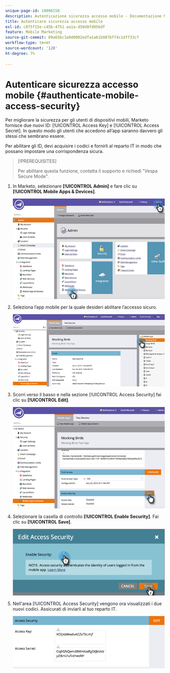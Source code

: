 ```yaml
---
unique-page-id: 10096158
description: Autenticazione sicurezza accesso mobile - Documentazione Marketo - Documentazione del prodotto
title: Autenticare sicurezza accesso mobile
exl-id: c8f5f15e-c45b-4751-aa1a-d58d0fd056df
feature: Mobile Marketing
source-git-commit: 09a656c3a0d0002edfa1a61b987bff4c1dff33cf
workflow-type: tm+mt
source-wordcount: '128'
ht-degree: 7%

---
```


# Autenticare sicurezza accesso mobile {#authenticate-mobile-access-security}

Per migliorare la sicurezza per gli utenti di dispositivi mobili, Marketo fornisce due nuovi ID: [!UICONTROL Access Key] e [!UICONTROL Access Secret]. In questo modo gli utenti che accedono all’app saranno davvero gli stessi che sembrano essere.

Per abilitare gli ID, devi acquisire i codici e fornirli al reparto IT in modo che possano impostare una corrispondenza sicura.

>[!PREREQUISITES]
>
>Per abilitare questa funzione, contatta il supporto e richiedi &quot;Vespa Secure Mode&quot;.

1. In Marketo, selezionare **[!UICONTROL Admin]** e fare clic su **[!UICONTROL Mobile Apps & Devices]**.

   ![](assets/image2015-12-1-14-3a36-3a30.png)

1. Seleziona l’app mobile per la quale desideri abilitare l’accesso sicuro.

   ![](assets/image2015-12-2-10-3a18-3a6.png)

1. Scorri verso il basso e nella sezione [!UICONTROL Access Security] fai clic su **[!UICONTROL Edit]**.

   ![](assets/image2015-12-1-14-3a41-3a37.png)

1. Selezionare la casella di controllo **[!UICONTROL Enable Security]**. Fai clic su **[!UICONTROL Save]**.

   ![](assets/image2015-12-1-14-3a54-3a0.png)

1. Nell&#39;area [!UICONTROL Access Security] vengono ora visualizzati i due nuovi codici. Assicurati di inviarli al tuo reparto IT.

   ![](assets/image2015-12-1-14-3a57-3a34.png)
